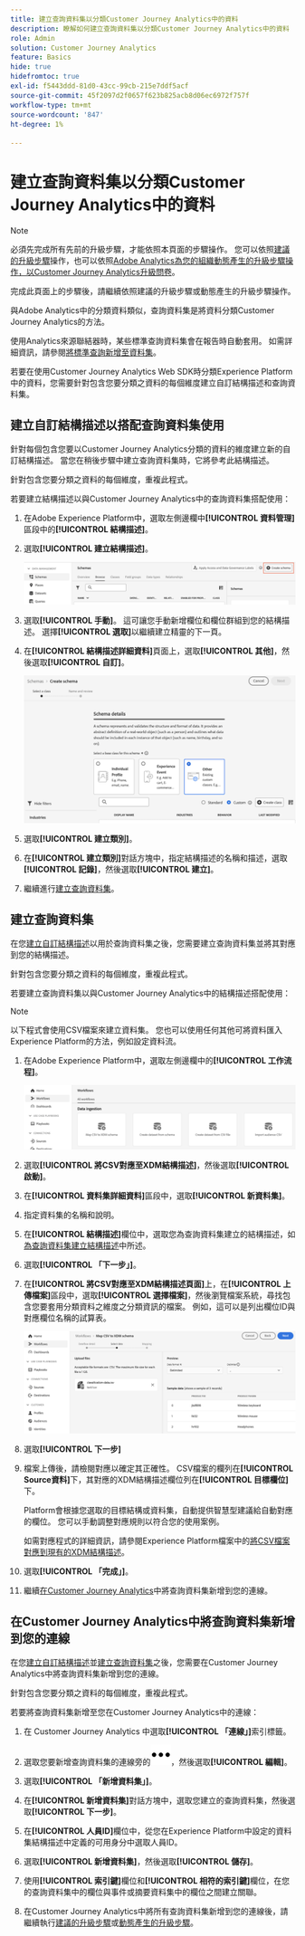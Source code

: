 ```yaml
---
title: 建立查詢資料集以分類Customer Journey Analytics中的資料
description: 瞭解如何建立查詢資料集以分類Customer Journey Analytics中的資料
role: Admin
solution: Customer Journey Analytics
feature: Basics
hide: true
hidefromtoc: true
exl-id: f5443ddd-81d0-43cc-99cb-215e7ddf5acf
source-git-commit: 45f2097d2f0657f623b825acb8d06ec6972f757f
workflow-type: tm+mt
source-wordcount: '847'
ht-degree: 1%

---
```


# 建立查詢資料集以分類Customer Journey Analytics中的資料

>[!NOTE]
> 
>必須先完成所有先前的升級步驟，才能依照本頁面的步驟操作。 您可以依照[建議的升級步驟](/help/getting-started/cja-upgrade/cja-upgrade-recommendations.md#recommended-upgrade-steps-for-most-organizations)操作，也可以依照[Adobe Analytics為您的組織動態產生的升級步驟操作，以Customer Journey Analytics升級問卷](https://gigazelle.github.io/cja-ttv/)。
>
>完成此頁面上的步驟後，請繼續依照建議的升級步驟或動態產生的升級步驟操作。

與Adobe Analytics中的分類資料類似，查詢資料集是將資料分類Customer Journey Analytics的方法。

使用Analytics來源聯結器時，某些標準查詢資料集會在報告時自動套用。 如需詳細資訊，請參閱[將標準查詢新增至資料集](/help/connections/standard-lookups.md)。

若要在使用Customer Journey Analytics Web SDK時分類Experience Platform中的資料，您需要針對包含您要分類之資料的每個維度建立自訂結構描述和查詢資料集。

## 建立自訂結構描述以搭配查詢資料集使用

針對每個包含您要以Customer Journey Analytics分類的資料的維度建立新的自訂結構描述。 當您在稍後步驟中建立查詢資料集時，它將參考此結構描述。

針對包含您要分類之資料的每個維度，重複此程式。

若要建立結構描述以與Customer Journey Analytics中的查詢資料集搭配使用：

1. 在Adobe Experience Platform中，選取左側邊欄中&#x200B;**[!UICONTROL 資料管理]**&#x200B;區段中的&#x200B;**[!UICONTROL 結構描述]**。

1. 選取&#x200B;**[!UICONTROL 建立結構描述]**。

   ![建立結構描述按鈕](assets/schema-create.png)

1. 選取&#x200B;**[!UICONTROL 手動]**。 這可讓您手動新增欄位和欄位群組到您的結構描述。 選擇&#x200B;**[!UICONTROL 選取]**&#x200B;以繼續建立精靈的下一頁。

1. 在&#x200B;**[!UICONTROL 結構描述詳細資料]**&#x200B;頁面上，選取&#x200B;**[!UICONTROL 其他]**，然後選取&#x200B;**[!UICONTROL 自訂]**。

   ![建立自訂](assets/schema-custom.png)

1. 選取&#x200B;**[!UICONTROL 建立類別]**。

   <!-- add screenshot -->

1. 在&#x200B;**[!UICONTROL 建立類別]**&#x200B;對話方塊中，指定結構描述的名稱和描述，選取&#x200B;**[!UICONTROL 記錄]**，然後選取&#x200B;**[!UICONTROL 建立]**。

1. 繼續進行[建立查詢資料集](#create-a-lookup-dataset)。

## 建立查詢資料集

在您[建立自訂結構描述](#create-a-custom-schema-to-use-with-the-lookup-dataset)以用於查詢資料集之後，您需要建立查詢資料集並將其對應到您的結構描述。

針對包含您要分類之資料的每個維度，重複此程式。

若要建立查詢資料集以與Customer Journey Analytics中的結構描述搭配使用：

>[!NOTE]
>
>以下程式會使用CSV檔案來建立資料集。 您也可以使用任何其他可將資料匯入Experience Platform的方法，例如設定資料流。

1. 在Adobe Experience Platform中，選取左側邊欄中的&#x200B;**[!UICONTROL 工作流程]**。

   ![建立自訂](assets/lookup-dataset-workflows.png)

1. 選取&#x200B;**[!UICONTROL 將CSV對應至XDM結構描述]**，然後選取&#x200B;**[!UICONTROL 啟動]**。

1. 在&#x200B;**[!UICONTROL 資料集詳細資料]**&#x200B;區段中，選取&#x200B;**[!UICONTROL 新資料集]**。

1. 指定資料集的名稱和說明。

1. 在&#x200B;**[!UICONTROL 結構描述]**&#x200B;欄位中，選取您為查詢資料集建立的結構描述，如[為查詢資料集建立結構描述](#create-a-schema-for-lookup-datasets)中所述。

1. 選取&#x200B;**[!UICONTROL 「下一步」]**。

1. 在&#x200B;**[!UICONTROL 將CSV對應至XDM結構描述頁面]**&#x200B;上，在&#x200B;**[!UICONTROL 上傳檔案]**&#x200B;區段中，選取&#x200B;**[!UICONTROL 選擇檔案]**，然後瀏覽檔案系統，尋找包含您要套用分類資料之維度之分類資訊的檔案。 例如，這可以是列出欄位ID與對應欄位名稱的試算表。<!-- correct? How can I better explain what this file is?-->

   ![對應CSV檔案](assets/lookup-map-csv.png)

1. 選取&#x200B;**[!UICONTROL 下一步]**

1. 檔案上傳後，請檢閱對應以確定其正確性。 CSV檔案的欄列在&#x200B;**[!UICONTROL Source資料]**&#x200B;下，其對應的XDM結構描述欄位列在&#x200B;**[!UICONTROL 目標欄位]**&#x200B;下。

   Platform會根據您選取的目標結構或資料集，自動提供智慧型建議給自動對應的欄位。 您可以手動調整對應規則以符合您的使用案例。

   如需對應程式的詳細資訊，請參閱Experience Platform檔案中的[將CSV檔案對應到現有的XDM結構描述](https://experienceleague.adobe.com/en/docs/experience-platform/ingestion/tutorials/map-csv/existing-schema)。

1. 選取&#x200B;**[!UICONTROL 「完成」]**。

1. 繼續[在Customer Journey Analytics](#add-the-lookup-dataset-to-your-connection-in-customer-journey-analytics)中將查詢資料集新增到您的連線。

## 在Customer Journey Analytics中將查詢資料集新增到您的連線

在您[建立自訂結構描述](#create-a-custom-schema-to-use-with-the-lookup-dataset)並[建立查詢資料集](#create-a-lookup-dataset)之後，您需要在Customer Journey Analytics中將查詢資料集新增到您的連線。

針對包含您要分類之資料的每個維度，重複此程式。

若要將查詢資料集新增至您在Customer Journey Analytics中的連線：

1. 在 Customer Journey Analytics 中選取&#x200B;**[!UICONTROL 「連線」]**&#x200B;索引標籤。

1. 選取您要新增查詢資料集的連線旁的![更多圖示](assets/More.svg)，然後選取&#x200B;**[!UICONTROL 編輯]**。

   <!-- add screenshot -->

1. 選取&#x200B;**[!UICONTROL 「新增資料集」]**。

1. 在&#x200B;**[!UICONTROL 新增資料集]**&#x200B;對話方塊中，選取您建立的查詢資料集，然後選取&#x200B;**[!UICONTROL 下一步]**。

1. 在&#x200B;**[!UICONTROL 人員ID]**&#x200B;欄位中，從您在Experience Platform中設定的資料集結構描述中定義的可用身分中選取人員ID。<!-- fill out other fields? -->

1. 選取&#x200B;**[!UICONTROL 新增資料集]**，然後選取&#x200B;**[!UICONTROL 儲存]**。

   <!-- is there a step right in between here where you select the dataset -->

1. 使用&#x200B;**[!UICONTROL 索引鍵]**&#x200B;欄位和&#x200B;**[!UICONTROL 相符的索引鍵]**&#x200B;欄位，在您的查詢資料集中的欄位與事件或摘要資料集中的欄位之間建立關聯。

1. 在Customer Journey Analytics中將所有查詢資料集新增到您的連線後，請繼續執行[建議的升級步驟](/help/getting-started/cja-upgrade/cja-upgrade-recommendations.md#recommended-upgrade-steps-for-most-organizations)或[動態產生的升級步驟](https://gigazelle.github.io/cja-ttv/)。

